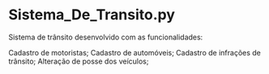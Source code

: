 # Sistema_De_Transito.py

Sistema de trânsito desenvolvido com as funcionalidades:

  Cadastro de motoristas;
  Cadastro de automóveis;
  Cadastro de infrações de trânsito;
  Alteração de posse dos veículos;

